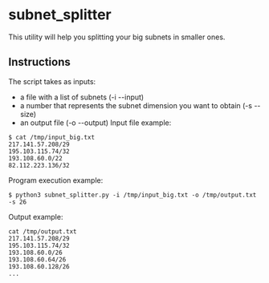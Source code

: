 # subnet_splitter
This utility will help you splitting your big subnets in smaller ones. 
## Instructions
The script takes as inputs:
- a file with a list of subnets (-i --input)
- a number that represents the subnet dimension you want to obtain (-s --size)
- an output file (-o --output)
Input file example:
```
$ cat /tmp/input_big.txt
217.141.57.208/29
195.103.115.74/32 
193.108.60.0/22 
82.112.223.136/32
```
Program execution example:
```
$ python3 subnet_splitter.py -i /tmp/input_big.txt -o /tmp/output.txt -s 26
```
Output example:
```
cat /tmp/output.txt 
217.141.57.208/29 
195.103.115.74/32 
193.108.60.0/26 
193.108.60.64/26 
193.108.60.128/26 
...
```
